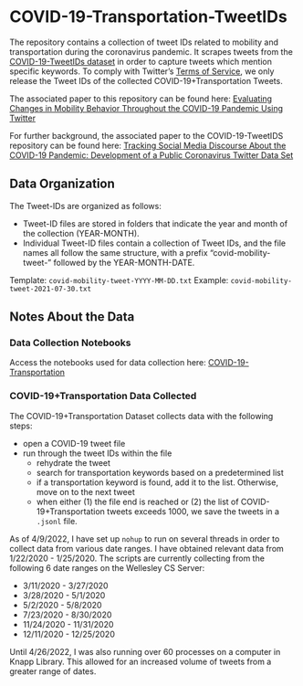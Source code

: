 # COVID-19-Transportation-TweetIDs

The repository contains a collection of tweet IDs related to mobility and transportation during the coronavirus pandemic. It scrapes tweets from the [COVID-19-TweetIDs dataset](https://github.com/echen102/COVID-19-TweetIDs/tree/master/2022-03) in order to capture tweets which mention specific keywords. To comply with Twitter’s [Terms of Service](https://developer.twitter.com/en/developer-terms/agreement-and-policy), we only release the Tweet IDs of the collected COVID-19+Transportation Tweets. 

The associated paper to this repository can be found here: [Evaluating Changes in Mobility Behavior Throughout the COVID-19 Pandemic Using Twitter](https://jennywang.me/files/Final-CS_315_Final_Paper.pdf)

For further background, the associated paper to the COVID-19-TweetIDS repository can be found here: [Tracking Social Media Discourse About the COVID-19 Pandemic: Development of a Public Coronavirus Twitter Data Set](https://publichealth.jmir.org/2020/2/e19273/)


## Data Organization
The Tweet-IDs are organized as follows:
* Tweet-ID files are stored in folders that indicate the year and month of the collection (YEAR-MONTH). 
* Individual Tweet-ID files contain a collection of Tweet IDs, and the file names all follow the same structure, with a prefix “covid-mobility-tweet-” followed by the YEAR-MONTH-DATE. 

Template: `covid-mobility-tweet-YYYY-MM-DD.txt`
Example: `covid-mobility-tweet-2021-07-30.txt`


## Notes About the Data

### Data Collection Notebooks
Access the notebooks used for data collection here: [COVID-19-Transportation](https://github.com/jennyw23/COVID-19-Transportation)

### COVID-19+Transportation Data Collected
    
The COVID-19+Transportation Dataset collects data with the following steps:
- open a COVID-19 tweet file
- run through the tweet IDs within the file
    - rehydrate the tweet
    - search for transportation keywords based on a predetermined list
    - if a transportation keyword is found, add it to the list. Otherwise, move on to the next tweet
    - when either (1) the file end is reached or (2) the list of COVID-19+Transportation tweets exceeds 1000, we save the tweets in a `.jsonl` file.
    
As of 4/9/2022, I have set up `nohup` to run on several threads in order to collect data from various date ranges. I have obtained relevant data from 1/22/2020 - 1/25/2020. The scripts are currently collecting from the following 6 date ranges on the Wellesley CS Server:
- 3/11/2020 - 3/27/2020
- 3/28/2020 - 5/1/2020
- 5/2/2020 - 5/8/2020
- 7/23/2020 - 8/30/2020
- 11/24/2020 - 11/31/2020
- 12/11/2020 - 12/25/2020
    
Until 4/26/2022, I was also running over 60 processes on a computer in Knapp Library. This allowed for an increased volume of tweets from a greater range of dates.
